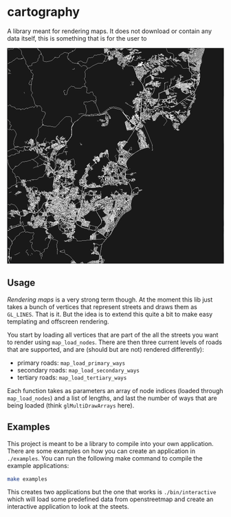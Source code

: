 # cartography

A library meant for rendering maps. It does not download or contain any data itself, this is something that is for the user to

![vix](img/vix.png)

## Usage

_Rendering maps_ is a very strong term though. At the moment this lib just takes a bunch of vertices that represent streets and draws them as `GL_LINES`. That is it. But the idea is to extend this quite a bit to make easy templating and offscreen rendering.

You start by loading all vertices that are part of the all the streets you want to render using `map_load_nodes`. There are then three current levels of roads that are supported, and are (should but are not) rendered differently):

* primary roads: `map_load_primary_ways`
* secondary roads: `map_load_secondary_ways`
* tertiary roads: `map_load_tertiary_ways`

Each function takes as parameters an array of node indices (loaded through `map_load_nodes`) and a list of lengths, and last the number of ways that are being loaded (think `glMultiDrawArrays` here).

## Examples

This project is meant to be a library to compile into your own application. There are some examples on how you can create an application in `./examples`. You can run the following make command to compile the example applications:

```sh
make examples
```

This creates two applications but the one that works is `./bin/interactive` which will load some predefined data from openstreetmap and create an interactive application to look at the steets.

